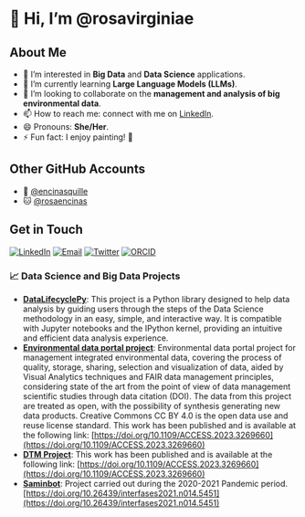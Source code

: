 # 👋 Hi, I’m @rosavirginiae

## About Me

- 👀 I’m interested in **Big Data** and **Data Science** applications.
- 🌱 I’m currently learning **Large Language Models (LLMs)**.
- 💞️ I’m looking to collaborate on the **management and analysis of big environmental data**.
- 📫 How to reach me: connect with me on [LinkedIn](https://www.linkedin.com/in/rosavirginiae).
- 😄 Pronouns: **She/Her**.
- ⚡ Fun fact: I enjoy painting! 🎨

## Other GitHub Accounts

- 🐙 [@encinasquille](https://github.com/encinasquille)
- 🐱 [@rosaencinas](https://github.com/rosaencinas)

## Get in Touch

[![LinkedIn](https://img.shields.io/badge/LinkedIn-blue?style=for-the-badge&logo=linkedin)](https://www.linkedin.com/in/rosavirginiae)
[![Email](https://img.shields.io/badge/Email-red?style=for-the-badge&logo=gmail)](mailto:rosavirginiae@gmail.com)
[![Twitter](https://img.shields.io/badge/Twitter-blue?style=for-the-badge&logo=twitter)](https://twitter.com/rosavirginiae)
[![ORCID](https://img.shields.io/badge/ORCID-A6CE39?style=for-the-badge&logo=orcid)](https://orcid.org/0000-0001-9166-1741)


### 📈 Data Science and Big Data Projects

- **[DataLifecyclePy](https://github.com/encinasquille/DataLifecyclePy)**: This project is a Python library designed to help data analysis by guiding users through the steps of the Data Science methodology in an easy, simple, and interactive way. It is compatible with Jupyter notebooks and the IPython kernel, providing an intuitive and efficient data analysis experience.
- **[Environmental data portal project](https://github.com/encinasquille/ProjSGA)**: Environmental data portal project for management integrated environmental data, covering the process of quality, storage, sharing, selection and visualization of data, aided by Visual Analytics techniques and FAIR data management principles, considering state of the art from the point of view of data management scientific studies through data citation (DOI). The data from this project are treated as open, with the possibility of synthesis generating new data products. Creative Commons CC BY 4.0 is the open data use and reuse license standard. This work has been published and is available at the following link: [https://doi.org/10.1109/ACCESS.2023.3269660](https://doi.org/10.1109/ACCESS.2023.3269660) 
- **[DTM Project](https://github.com/encinasquille/Identify-topics-via-DTM)**: This work has been published and is available at the following link: [https://doi.org/10.1109/ACCESS.2023.3269660](https://doi.org/10.1109/ACCESS.2023.3269660)
- **[Saminbot](https://github.com/rosaencinas/saminbot)**: Project carried out during the 2020-2021 Pandemic period. [https://doi.org/10.26439/interfases2021.n014.5451](https://doi.org/10.26439/interfases2021.n014.5451)


<!---
rosavirginiae/rosavirginiae is a ✨ special ✨ repository because its `README.md` (this file) appears on your GitHub profile.
You can click the Preview link to take a look at your changes.
--->
